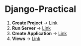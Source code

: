 # Django-Practical

1. **Create Project** -> [Link](https://github.com/musarafhossain/Django-Practical/tree/main/1_Create_Project)
2. **Run Server** -> [Link](https://github.com/musarafhossain/Django-Practical/tree/main/2_Run_Server)
3. **Create Application** -> [Link](https://github.com/musarafhossain/Django-Practical/tree/main/3_Create_Application)
4. **Views** -> [Link](https://github.com/musarafhossain/Django-Practical/tree/main/4_Views)
